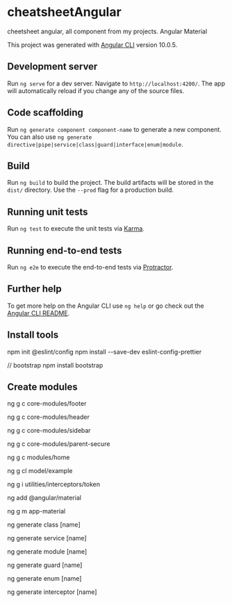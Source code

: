 # cheatsheetAngular

cheetsheet angular, all component from my projects.
Angular Material



This project was generated with [Angular CLI](https://github.com/angular/angular-cli) version 10.0.5.

## Development server

Run `ng serve` for a dev server. Navigate to `http://localhost:4200/`. The app will automatically reload if you change any of the source files.

## Code scaffolding

Run `ng generate component component-name` to generate a new component. You can also use `ng generate directive|pipe|service|class|guard|interface|enum|module`.

## Build

Run `ng build` to build the project. The build artifacts will be stored in the `dist/` directory. Use the `--prod` flag for a production build.

## Running unit tests

Run `ng test` to execute the unit tests via [Karma](https://karma-runner.github.io).

## Running end-to-end tests

Run `ng e2e` to execute the end-to-end tests via [Protractor](http://www.protractortest.org/).

## Further help

To get more help on the Angular CLI use `ng help` or go check out the [Angular CLI README](https://github.com/angular/angular-cli/blob/master/README.md).








## Install tools

npm init @eslint/config
npm install --save-dev eslint-config-prettier

// bootstrap
npm install bootstrap

<!doctype html>
<html lang="en">

<head>
  <meta charset="utf-8">
  <title>MainTechSkills</title>
  <base href="/">
  <meta name="viewport" content="width=device-width, initial-scale=1">
  <link rel="icon" type="image/x-icon" href="favicon.ico">
  <link href="https://cdn.jsdelivr.net/npm/bootstrap@5.2.1/dist/css/bootstrap.min.css" rel="stylesheet"
    integrity="sha384-iYQeCzEYFbKjA/T2uDLTpkwGzCiq6soy8tYaI1GyVh/UjpbCx/TYkiZhlZB6+fzT" crossorigin="anonymous">
</head>

<body>
  <app-root></app-root>
  
  <script src="https://cdn.jsdelivr.net/npm/bootstrap@5.2.1/dist/js/bootstrap.min.js"
    integrity="sha384-7VPbUDkoPSGFnVtYi0QogXtr74QeVeeIs99Qfg5YCF+TidwNdjvaKZX19NZ/e6oz"
    crossorigin="anonymous"></script>
</body>

</html>

## Create modules

ng g c core-modules/footer

ng g c core-modules/header

ng g c core-modules/sidebar

ng g c core-modules/parent-secure

ng g c modules/home

ng g cl model/example

ng g i utilities/interceptors/token


ng add @angular/material

ng g m app-material




ng generate class [name]

ng generate service [name]

ng generate module [name]

ng generate guard [name]

ng generate enum [name]

ng generate interceptor [name]
